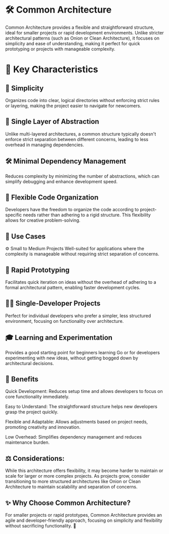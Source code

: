 # 🛠️ Common Architecture
Common Architecture provides a flexible and straightforward structure, ideal for smaller projects or rapid development environments. Unlike stricter architectural patterns (such as Onion or Clean Architecture), it focuses on simplicity and ease of understanding, making it perfect for quick prototyping or projects with manageable complexity.

# 🧩 Key Characteristics
## 📌 Simplicity
Organizes code into clear, logical directories without enforcing strict rules or layering, making the project easier to navigate for newcomers.

## 🧱 Single Layer of Abstraction
Unlike multi-layered architectures, a common structure typically doesn't enforce strict separation between different concerns, leading to less overhead in managing dependencies.

## 🛠️ Minimal Dependency Management
Reduces complexity by minimizing the number of abstractions, which can simplify debugging and enhance development speed.

## 🎨 Flexible Code Organization
Developers have the freedom to organize the code according to project-specific needs rather than adhering to a rigid structure. This flexibility allows for creative problem-solving.

## 💼 Use Cases
⚙️ Small to Medium Projects
Well-suited for applications where the complexity is manageable without requiring strict separation of concerns.

## 🚀 Rapid Prototyping
Facilitates quick iteration on ideas without the overhead of adhering to a formal architectural pattern, enabling faster development cycles.

## 👨‍💻 Single-Developer Projects
Perfect for individual developers who prefer a simpler, less structured environment, focusing on functionality over architecture.

## 🎓 Learning and Experimentation
Provides a good starting point for beginners learning Go or for developers experimenting with new ideas, without getting bogged down by architectural decisions.

## 🌟 Benefits
Quick Development:
Reduces setup time and allows developers to focus on core functionality immediately.

Easy to Understand:
The straightforward structure helps new developers grasp the project quickly.

Flexible and Adaptable:
Allows adjustments based on project needs, promoting creativity and innovation.

Low Overhead:
Simplifies dependency management and reduces maintenance burden.

## ⚖️ Considerations:
While this architecture offers flexibility, it may become harder to maintain or scale for larger or more complex projects. As projects grow, consider transitioning to more structured architectures like Onion or Clean Architecture to maintain scalability and separation of concerns.

## ✨ Why Choose Common Architecture?
For smaller projects or rapid prototypes, Common Architecture provides an agile and developer-friendly approach, focusing on simplicity and flexibility without sacrificing functionality. 🌟